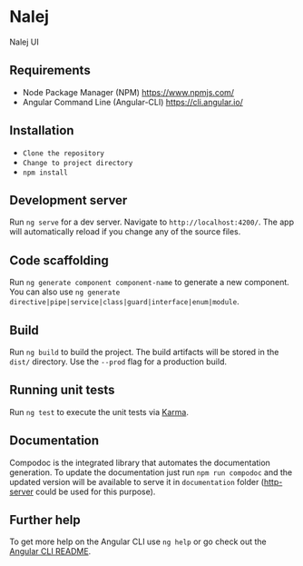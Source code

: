 # Nalej

Nalej UI



## Requirements

- Node Package Manager (NPM) https://www.npmjs.com/
- Angular Command Line (Angular-CLI) https://cli.angular.io/

## Installation

- `Clone the repository`
- `Change to project directory`
- `npm install`

## Development server

Run `ng serve` for a dev server. Navigate to `http://localhost:4200/`. The app will automatically reload if you change any of the source files.

## Code scaffolding

Run `ng generate component component-name` to generate a new component. You can also use `ng generate directive|pipe|service|class|guard|interface|enum|module`.

## Build

Run `ng build` to build the project. The build artifacts will be stored in the `dist/` directory. Use the `--prod` flag for a production build.

## Running unit tests

Run `ng test` to execute the unit tests via [Karma](https://karma-runner.github.io).

## Documentation

Compodoc is the integrated library that automates the documentation generation. To update the documentation just run `npm run compodoc` and the updated version will be available to serve it in `documentation` folder ([http-server](https://www.npmjs.com/package/http-server) could be used for this purpose).

## Further help

To get more help on the Angular CLI use `ng help` or go check out the [Angular CLI README](https://github.com/angular/angular-cli/blob/master/README.md).

